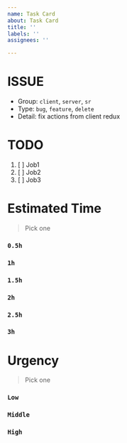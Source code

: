 ```yaml
---
name: Task Card
about: Task Card
title: ''
labels: ''
assignees: ''

---
```


# ISSUE
- Group: `client`, `server`, `sr`
- Type: `bug`, `feature`, `delete` 
- Detail: fix actions from client redux

# TODO
1. [ ] Job1
2. [ ] Job2
3. [ ] Job3

# Estimated Time
> Pick one
### `0.5h`
### `1h`
### `1.5h`
### `2h`
### `2.5h`
### `3h`

# Urgency
> Pick one
### `Low`
### `Middle`
### `High`
